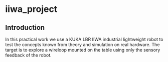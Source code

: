 # iiwa_project



## Introduction
In this practical work we use a KUKA LBR IIWA industrial lightweight robot to test the concepts known from
theory and simulation on real hardware.  The target is to explore a wireloop mounted on the table using only the sensory feedback of the robot.
